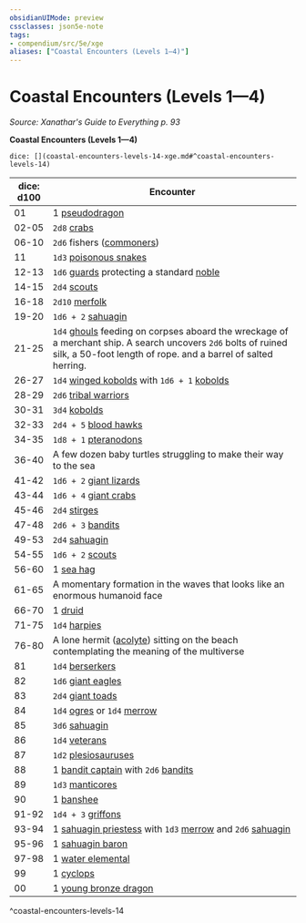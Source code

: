 ```yaml
---
obsidianUIMode: preview
cssclasses: json5e-note
tags:
- compendium/src/5e/xge
aliases: ["Coastal Encounters (Levels 1—4)"]
---
```

# Coastal Encounters (Levels 1—4)
*Source: Xanathar's Guide to Everything p. 93* 

**Coastal Encounters (Levels 1—4)**

`dice: [](coastal-encounters-levels-14-xge.md#^coastal-encounters-levels-14)`

| dice: d100 | Encounter |
|------------|-----------|
| 01 | 1 [pseudodragon](/3-Mechanics/CLI/bestiary/dragon/pseudodragon.md) |
| 02-05 | `2d8` [crabs](/3-Mechanics/CLI/bestiary/beast/crab.md) |
| 06-10 | `2d6` fishers ([commoners](/3-Mechanics/CLI/bestiary/humanoid/commoner.md)) |
| 11 | `1d3` [poisonous snakes](/3-Mechanics/CLI/bestiary/beast/poisonous-snake.md) |
| 12-13 | `1d6` [guards](/3-Mechanics/CLI/bestiary/humanoid/guard.md) protecting a standard [noble](/3-Mechanics/CLI/bestiary/humanoid/noble.md) |
| 14-15 | `2d4` [scouts](/3-Mechanics/CLI/bestiary/humanoid/scout.md) |
| 16-18 | `2d10` [merfolk](/3-Mechanics/CLI/bestiary/humanoid/merfolk.md) |
| 19-20 | `1d6 + 2` [sahuagin](/3-Mechanics/CLI/bestiary/humanoid/sahuagin.md) |
| 21-25 | `1d4` [ghouls](/3-Mechanics/CLI/bestiary/undead/ghoul.md) feeding on corpses aboard the wreckage of a merchant ship. A search uncovers `2d6` bolts of ruined silk, a 50-foot length of rope. and a barrel of salted herring. |
| 26-27 | `1d4` [winged kobolds](/3-Mechanics/CLI/bestiary/humanoid/winged-kobold.md) with `1d6 + 1` [kobolds](/3-Mechanics/CLI/bestiary/humanoid/kobold.md) |
| 28-29 | `2d6` [tribal warriors](/3-Mechanics/CLI/bestiary/humanoid/tribal-warrior.md) |
| 30-31 | `3d4` [kobolds](/3-Mechanics/CLI/bestiary/humanoid/kobold.md) |
| 32-33 | `2d4 + 5` [blood hawks](/3-Mechanics/CLI/bestiary/beast/blood-hawk.md) |
| 34-35 | `1d8 + 1` [pteranodons](/3-Mechanics/CLI/bestiary/beast/pteranodon.md) |
| 36-40 | A few dozen baby turtles struggling to make their way to the sea |
| 41-42 | `1d6 + 2` [giant lizards](/3-Mechanics/CLI/bestiary/beast/giant-lizard.md) |
| 43-44 | `1d6 + 4` [giant crabs](/3-Mechanics/CLI/bestiary/beast/giant-crab.md) |
| 45-46 | `2d4` [stirges](/3-Mechanics/CLI/bestiary/beast/stirge.md) |
| 47-48 | `2d6 + 3` [bandits](/3-Mechanics/CLI/bestiary/humanoid/bandit.md) |
| 49-53 | `2d4` [sahuagin](/3-Mechanics/CLI/bestiary/humanoid/sahuagin.md) |
| 54-55 | `1d6 + 2` [scouts](/3-Mechanics/CLI/bestiary/humanoid/scout.md) |
| 56-60 | 1 [sea hag](/3-Mechanics/CLI/bestiary/fey/sea-hag.md) |
| 61-65 | A momentary formation in the waves that looks like an enormous humanoid face |
| 66-70 | 1 [druid](/3-Mechanics/CLI/bestiary/humanoid/druid.md) |
| 71-75 | `1d4` [harpies](/3-Mechanics/CLI/bestiary/monstrosity/harpy.md) |
| 76-80 | A lone hermit ([acolyte](/3-Mechanics/CLI/bestiary/humanoid/acolyte.md)) sitting on the beach contemplating the meaning of the multiverse |
| 81 | `1d4` [berserkers](/3-Mechanics/CLI/bestiary/humanoid/berserker.md) |
| 82 | `1d6` [giant eagles](/3-Mechanics/CLI/bestiary/beast/giant-eagle.md) |
| 83 | `2d4` [giant toads](/3-Mechanics/CLI/bestiary/beast/giant-toad.md) |
| 84 | `1d4` [ogres](/3-Mechanics/CLI/bestiary/giant/ogre.md) or `1d4` [merrow](/3-Mechanics/CLI/bestiary/monstrosity/merrow.md) |
| 85 | `3d6` [sahuagin](/3-Mechanics/CLI/bestiary/humanoid/sahuagin.md) |
| 86 | `1d4` [veterans](/3-Mechanics/CLI/bestiary/humanoid/veteran.md) |
| 87 | `1d2` [plesiosauruses](/3-Mechanics/CLI/bestiary/beast/plesiosaurus.md) |
| 88 | 1 [bandit captain](/3-Mechanics/CLI/bestiary/humanoid/bandit-captain.md) with `2d6` [bandits](/3-Mechanics/CLI/bestiary/humanoid/bandit.md) |
| 89 | `1d3` [manticores](/3-Mechanics/CLI/bestiary/monstrosity/manticore.md) |
| 90 | 1 [banshee](/3-Mechanics/CLI/bestiary/undead/banshee.md) |
| 91-92 | `1d4 + 3` [griffons](/3-Mechanics/CLI/bestiary/monstrosity/griffon.md) |
| 93-94 | 1 [sahuagin priestess](/3-Mechanics/CLI/bestiary/humanoid/sahuagin-priestess.md) with `1d3` [merrow](/3-Mechanics/CLI/bestiary/monstrosity/merrow.md) and `2d6` [sahuagin](/3-Mechanics/CLI/bestiary/humanoid/sahuagin.md) |
| 95-96 | 1 [sahuagin baron](/3-Mechanics/CLI/bestiary/humanoid/sahuagin-baron.md) |
| 97-98 | 1 [water elemental](/3-Mechanics/CLI/bestiary/elemental/water-elemental.md) |
| 99 | 1 [cyclops](/3-Mechanics/CLI/bestiary/giant/cyclops.md) |
| 00 | 1 [young bronze dragon](/3-Mechanics/CLI/bestiary/dragon/young-bronze-dragon.md) |
^coastal-encounters-levels-14